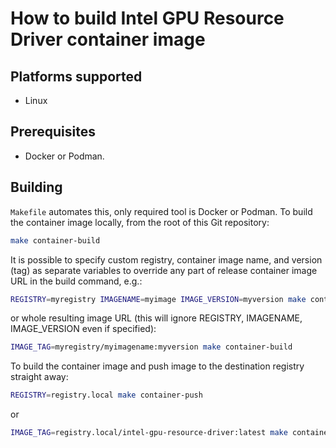 # How to build Intel GPU Resource Driver container image

## Platforms supported

- Linux

## Prerequisites

- Docker or Podman.

## Building

`Makefile` automates this, only required tool is Docker or Podman.
To build the container image locally, from the root of this Git repository:
```bash
make container-build
```

It is possible to specify custom registry, container image name, and version (tag) as separate
variables to override any part of release container image URL in the build command, e.g.:
```bash
REGISTRY=myregistry IMAGENAME=myimage IMAGE_VERSION=myversion make container-build
```

or whole resulting image URL (this will ignore REGISTRY, IMAGENAME, IMAGE_VERSION even if specified):
```bash
IMAGE_TAG=myregistry/myimagename:myversion make container-build
```

To build the container image and push image to the destination registry straight away:
```bash
REGISTRY=registry.local make container-push
```
or
```bash
IMAGE_TAG=registry.local/intel-gpu-resource-driver:latest make container-push
```
